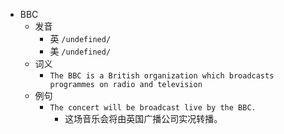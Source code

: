 - BBC
  - 发音
    - 英 `/undefined/`
    - 美 `/undefined/`
  - 词义
    - `The BBC is a British organization which broadcasts programmes on radio and television`
  - 例句
    - `The concert will be broadcast live by the BBC.`
      - 这场音乐会将由英国广播公司实况转播。

